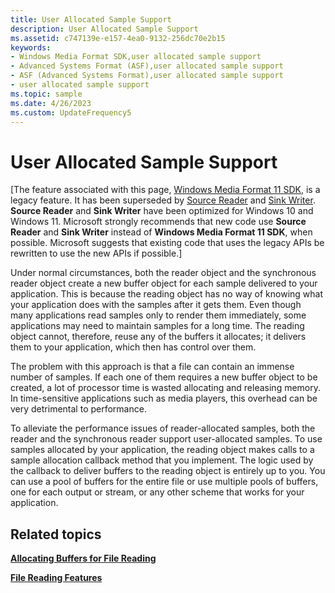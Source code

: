 ```yaml
---
title: User Allocated Sample Support
description: User Allocated Sample Support
ms.assetid: c747139e-e157-4ea0-9132-256dc70e2b15
keywords:
- Windows Media Format SDK,user allocated sample support
- Advanced Systems Format (ASF),user allocated sample support
- ASF (Advanced Systems Format),user allocated sample support
- user allocated sample support
ms.topic: sample
ms.date: 4/26/2023
ms.custom: UpdateFrequency5
---
```


# User Allocated Sample Support

\[The feature associated with this page, [Windows Media Format 11 SDK](/windows/win32/wmformat/windows-media-format-11-sdk), is a legacy feature. It has been superseded by [Source Reader](/windows/win32/medfound/source-reader) and [Sink Writer](/windows/win32/medfound/sink-writer). **Source Reader** and **Sink Writer** have been optimized for Windows 10 and Windows 11. Microsoft strongly recommends that new code use **Source Reader** and **Sink Writer** instead of **Windows Media Format 11 SDK**, when possible. Microsoft suggests that existing code that uses the legacy APIs be rewritten to use the new APIs if possible.\]

Under normal circumstances, both the reader object and the synchronous reader object create a new buffer object for each sample delivered to your application. This is because the reading object has no way of knowing what your application does with the samples after it gets them. Even though many applications read samples only to render them immediately, some applications may need to maintain samples for a long time. The reading object cannot, therefore, reuse any of the buffers it allocates; it delivers them to your application, which then has control over them.

The problem with this approach is that a file can contain an immense number of samples. If each one of them requires a new buffer object to be created, a lot of processor time is wasted allocating and releasing memory. In time-sensitive applications such as media players, this overhead can be very detrimental to performance.

To alleviate the performance issues of reader-allocated samples, both the reader and the synchronous reader support user-allocated samples. To use samples allocated by your application, the reading object makes calls to a sample allocation callback method that you implement. The logic used by the callback to deliver buffers to the reading object is entirely up to you. You can use a pool of buffers for the entire file or use multiple pools of buffers, one for each output or stream, or any other scheme that works for your application.

## Related topics

<dl> <dt>

[**Allocating Buffers for File Reading**](allocating-buffers-for-file-reading.md)
</dt> <dt>

[**File Reading Features**](file-reading-features.md)
</dt> </dl>

 

 




